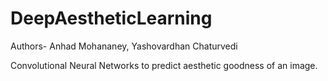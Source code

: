 # DeepAestheticLearning
Authors- Anhad Mohananey, Yashovardhan Chaturvedi

Convolutional Neural Networks to predict aesthetic goodness of an image.
